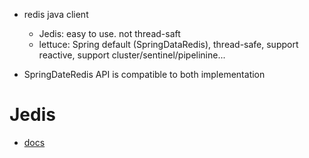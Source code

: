 - redis java client

  - Jedis: easy to use. not thread-saft
  - lettuce: Spring default (SpringDataRedis), thread-safe, support reactive, support cluster/sentinel/pipelinine...

- SpringDateRedis API is compatible to both implementation

# Jedis

- [docs](https://github.com/redis/jedis)
